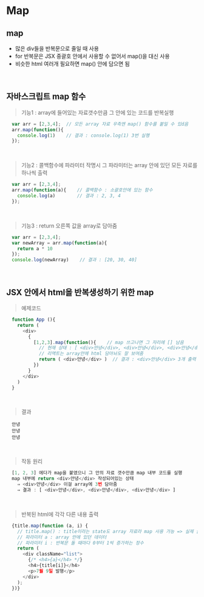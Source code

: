 # Map
map
---
- 많은 div들을 반복문으로 줄일 때 사용
- for 반복문은 JSX 중괄호 안에서 사용할 수 없어서 map()을 대신 사용
- 비슷한 html 여러개 필요하면 map() 안에 담으면 됨

<br>

자바스크립트 map 함수
---
> 기능1 : array에 들어있는 자료갯수만큼 그 안에 있는 코드를 반복실행
```javascript
  var arr = [2,3,4];  // 모든 array 자료 우측엔 map() 함수를 붙일 수 있d음
  arr.map(function(){
    console.log(1)    // 결과 : console.log(1) 3번 실행
  });
```

<br>

> 기능2 : 콜백함수에 파라미터 작명시 그 파라미터는 array 안에 있던 모든 자료를 하나씩 출력
```javascript
  var arr = [2,3,4];
  arr.map(function(a){    // 콜백함수 : 소괄호안에 있는 함수
    console.log(a)        // 결과 : 2, 3, 4
  });
```

<br>

> 기능3 : return 오른쪽 값을 array로 담아줌
```javascript
  var arr = [2,3,4];
  var newArray = arr.map(function(a){
    return a * 10
  });
  console.log(newArray)    // 결과 : [20, 30, 40]
```

<br>

JSX 안에서 html을 반복생성하기 위한 map
---
> 예제코드
```javascript
  function App (){
    return (
      <div>
        { 
          [1,2,3].map(function(){    // map 쓰고나면 그 자리에 [] 남음
            // 현재 상태 : [ <div>안녕</div>, <div>안녕</div>, <div>안녕</div> ]
            // 리액트는 array안에 html 담아놔도 잘 보여줌
            return ( <div>안녕</div> )  // 결과 : <div>안녕</div> 3개 출력
          }) 
        }
      </div>
    )
  }
```

<br>

> 결과
```
  안녕
  안녕
  안녕
```

<br>

> 작동 원리
```javascript
  [1, 2, 3] 에다가 map을 붙였으니 그 안의 자료 갯수만큼 map 내부 코드를 실행
  map 내부에 return <div>안녕</div> 작성되어있는 상태
    ⇒ <div>안녕</div> 이걸 array에 3번 담아줌
    ⇒ 결과 : [ <div>안녕</div>, <div>안녕</div>, <div>안녕</div> ]
```

<br>

> 반복된 html에 각각 다른 내용 출력
```javascript
  {title.map(function (a, i) {
    // title.map() : title이라는 state도 array 자료라 map 사용 가능 => 실제 글갯수만큼 html 생성
    // 파라미터 a : array 안에 있던 데이터
    // 파라미터 i : 반복문 돌 때마다 0부터 1씩 증가하는 정수
    return (
      <div className="list">
        {/* <h4>{a}</h4> */}
        <h4>{title[i]}</h4>
        <p>7월 9일 발행</p>
      </div>
    );
  })}
```

<br>
